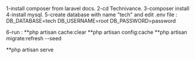 1-install composer from laravel docs.
2-cd Technivance.
3-composer install
4-install mysql.
5-create database with name "tech" and edit .env file :
    DB_DATABASE=tech
    DB_USERNAME=root
    DB_PASSWORD=password

6-run :
 **php artisan cache:clear
 **php artisan config:cache
 **php artisan migrate:refresh --seed
 
 **php artisan serve

 
 